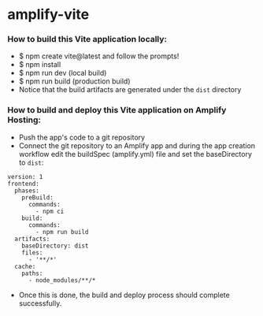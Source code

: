 # amplify-vite

### How to build this Vite application locally:

- $ npm create vite@latest and follow the prompts!
- $ npm install
- $ npm run dev (local build)
- $ npm run build (production build)
- Notice that the build artifacts are generated under the `dist` directory

### How to build and deploy this Vite application on Amplify Hosting:

- Push the app's code to a git repository
- Connect the git repository to an Amplify app and during the app creation workflow edit the buildSpec (amplify.yml) file and set the baseDirectory to `dist`:

```
version: 1
frontend:
  phases:
    preBuild:
      commands:
        - npm ci
    build:
      commands:
        - npm run build
  artifacts:
    baseDirectory: dist
    files:
      - '**/*'
  cache:
    paths:
      - node_modules/**/*
```

- Once this is done, the build and deploy process should complete successfully.
